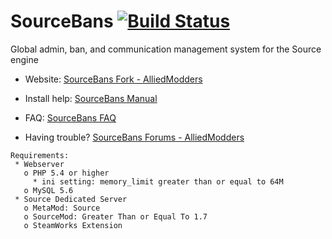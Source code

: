 ﻿SourceBans [![Build Status](https://travis-ci.org/Sarabveer/SourceBans.svg)](https://travis-ci.org/Sarabveer/SourceBans)
============

Global admin, ban, and communication management system for the Source engine


- Website: [SourceBans Fork - AlliedModders](https://forums.alliedmods.net/showthread.php?t=251591)

- Install help: [SourceBans Manual](http://www.sourcebans.net/manual)

- FAQ: [SourceBans FAQ](https://sarabveer.github.io/SourceBans/faq/)

- Having trouble? [SourceBans Forums - AlliedModders](https://forums.alliedmods.net/forumdisplay.php?f=152)

```
Requirements:
 * Webserver
   o PHP 5.4 or higher
     * ini setting: memory_limit greater than or equal to 64M
   o MySQL 5.6
 * Source Dedicated Server
   o MetaMod: Source
   o SourceMod: Greater Than or Equal To 1.7
   o SteamWorks Extension
```

